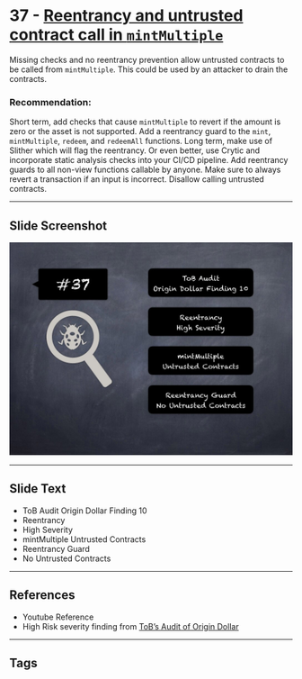 
# 37 - [Reentrancy and untrusted contract call in `mintMultiple`](./Reentrancy%20and%20untrusted%20contract%20call%20in%20`mintMultiple`.md)

Missing checks and no reentrancy prevention allow untrusted contracts to be called from `mintMultiple`. This could be used by an attacker to drain the contracts.

### Recommendation:
Short term, add checks that cause `mintMultiple` to revert if the amount is zero or the asset is not supported. Add a reentrancy guard to the `mint`, `mintMultiple`, `redeem`, and `redeemAll` functions. Long term, make use of Slither which will flag the reentrancy. Or even better, use Crytic and incorporate static analysis checks into your CI/CD pipeline. Add reentrancy guards to all non-view functions callable by anyone. Make sure to always revert a transaction if an input is incorrect. Disallow calling untrusted contracts.
___
## Slide Screenshot
![037.jpg](../../images/7.%20Audit%20Findings%20101/037.jpg)
___
## Slide Text
- ToB Audit Origin Dollar Finding 10
- Reentrancy
- High Severity
- mintMultiple Untrusted Contracts
- Reentrancy Guard
- No Untrusted Contracts
___
## References
- Youtube Reference
- High Risk severity finding from [ToB’s Audit of Origin Dollar](https://github.com/trailofbits/publications/blob/master/reviews/OriginDollar.pdf)
___
## Tags
